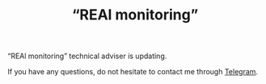 ﻿---
layout: post-ea

group: Technical adviser
title: '“REAl monitoring”'
meta: REAl monitoring
logo: real_monitoring.svg
order: 6

category: ea

og: img/og-real-monitoring.jpg

lang: en
ref: real_monitoring
---

“REAl monitoring” technical adviser is updating.

If you have any questions, do not hesitate to contact me through <a href="https://t.me/chutkoy" target="_blank">Telegram</a>.
